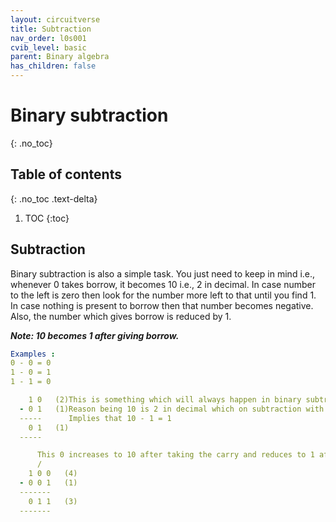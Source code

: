 ```yaml
---
layout: circuitverse
title: Subtraction
nav_order: l0s001
cvib_level: basic
parent: Binary algebra
has_children: false
---
```



# Binary subtraction
{: .no_toc}


## Table of contents
{: .no_toc .text-delta}

1. TOC
{:toc}


## Subtraction

Binary subtraction is also a simple task. You just need to keep in mind i.e., whenever 0 takes borrow, it becomes 10 i.e., 2 in decimal. In case number to the left is zero then look for the number more left to that until you find 1. In case nothing is present to borrow then that number becomes negative. Also, the number which gives borrow is reduced by 1.

***Note: 10 becomes 1 after giving borrow.***

```yaml
Examples :
0 - 0 = 0
1 - 0 = 1
1 - 1 = 0

    1 0   (2)This is something which will always happen in binary subtraction. Keep in mind i.e., 10-1=1
  - 0 1   (1)Reason being 10 is 2 in decimal which on subtraction with 1 gives 1.
  -----      Implies that 10 - 1 = 1
    0 1   (1)
  -----

      This 0 increases to 10 after taking the carry and reduces to 1 after giving the borrow.
      /
    1 0 0   (4)
  - 0 0 1   (1)
  -------
    0 1 1   (3)
  -------
```

